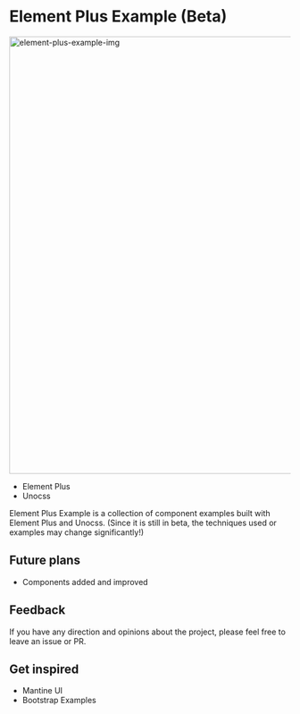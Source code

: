 # Element Plus Example (Beta)

<img width="782" alt="element-plus-example-img" src="https://user-images.githubusercontent.com/27342882/211179433-125b8700-e9b6-48c0-b5a5-36ead8d76bbb.png">

- Element Plus
- Unocss

Element Plus Example is a collection of component examples built with Element Plus and Unocss. (Since it is still in beta, the techniques used or examples may change significantly!)

## Future plans

- Components added and improved

## Feedback

If you have any direction and opinions about the project, please feel free to leave an issue or PR.

## Get inspired

- Mantine UI
- Bootstrap Examples

